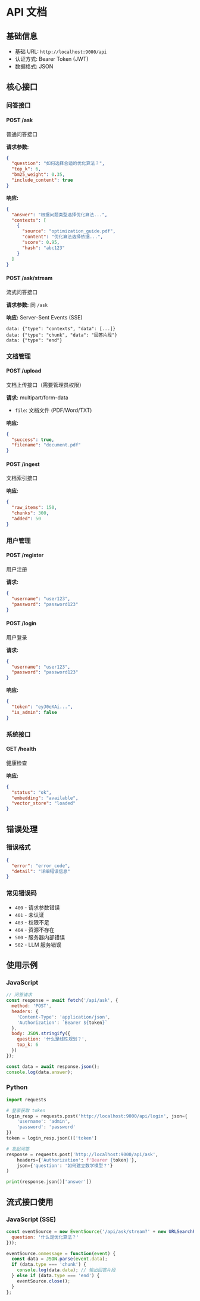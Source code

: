 # API 文档

## 基础信息

- 基础 URL: `http://localhost:9000/api`
- 认证方式: Bearer Token (JWT)
- 数据格式: JSON

## 核心接口

### 问答接口

#### POST /ask
普通问答接口

**请求参数:**
```json
{
  "question": "如何选择合适的优化算法？",
  "top_k": 6,
  "bm25_weight": 0.35,
  "include_content": true
}
```

**响应:**
```json
{
  "answer": "根据问题类型选择优化算法...",
  "contexts": [
    {
      "source": "optimization_guide.pdf",
      "content": "优化算法选择依据...",
      "score": 0.95,
      "hash": "abc123"
    }
  ]
}
```

#### POST /ask/stream
流式问答接口

**请求参数:** 同 `/ask`

**响应:** Server-Sent Events (SSE)
```
data: {"type": "contexts", "data": [...]}
data: {"type": "chunk", "data": "回答片段"}
data: {"type": "end"}
```

### 文档管理

#### POST /upload
文档上传接口（需要管理员权限）

**请求:** multipart/form-data
- `file`: 文档文件 (PDF/Word/TXT)

**响应:**
```json
{
  "success": true,
  "filename": "document.pdf"
}
```

#### POST /ingest
文档索引接口

**响应:**
```json
{
  "raw_items": 150,
  "chunks": 300,
  "added": 50
}
```

### 用户管理

#### POST /register
用户注册

**请求:**
```json
{
  "username": "user123",
  "password": "password123"
}
```

#### POST /login
用户登录

**请求:**
```json
{
  "username": "user123",
  "password": "password123"
}
```

**响应:**
```json
{
  "token": "eyJ0eXAi...",
  "is_admin": false
}
```

### 系统接口

#### GET /health
健康检查

**响应:**
```json
{
  "status": "ok",
  "embedding": "available",
  "vector_store": "loaded"
}
```

## 错误处理

### 错误格式
```json
{
  "error": "error_code",
  "detail": "详细错误信息"
}
```

### 常见错误码

- `400` - 请求参数错误
- `401` - 未认证
- `403` - 权限不足
- `404` - 资源不存在
- `500` - 服务器内部错误
- `502` - LLM 服务错误

## 使用示例

### JavaScript
```javascript
// 问答请求
const response = await fetch('/api/ask', {
  method: 'POST',
  headers: {
    'Content-Type': 'application/json',
    'Authorization': `Bearer ${token}`
  },
  body: JSON.stringify({
    question: '什么是线性规划？',
    top_k: 6
  })
});

const data = await response.json();
console.log(data.answer);
```

### Python
```python
import requests

# 登录获取 token
login_resp = requests.post('http://localhost:9000/api/login', json={
    'username': 'admin',
    'password': 'password'
})
token = login_resp.json()['token']

# 发起问答
response = requests.post('http://localhost:9000/api/ask', 
    headers={'Authorization': f'Bearer {token}'},
    json={'question': '如何建立数学模型？'}
)

print(response.json()['answer'])
```

## 流式接口使用

### JavaScript (SSE)
```javascript
const eventSource = new EventSource('/api/ask/stream?' + new URLSearchParams({
  question: '什么是优化算法？'
}));

eventSource.onmessage = function(event) {
  const data = JSON.parse(event.data);
  if (data.type === 'chunk') {
    console.log(data.data); // 输出回答片段
  } else if (data.type === 'end') {
    eventSource.close();
  }
};
```
